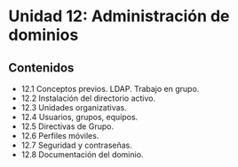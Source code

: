 # Unidad 12: Administración de dominios

## Contenidos

 * 12.1 Conceptos previos. LDAP. Trabajo en grupo.
 * 12.2 Instalación del directorio activo.
 * 12.3 Unidades organizativas.
 * 12.4 Usuarios, grupos, equipos.
 * 12.5 Directivas de Grupo.
 * 12.6 Perfiles móviles.
 * 12.7 Seguridad y contraseñas.
 * 12.8 Documentación del dominio.


